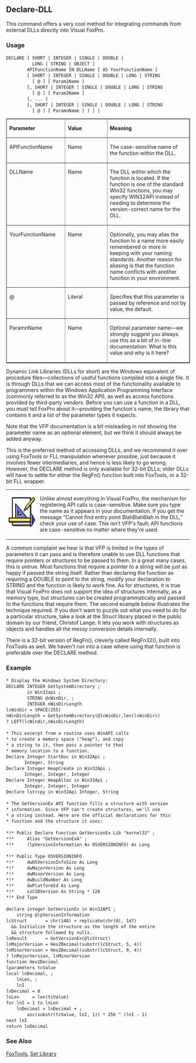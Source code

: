 ## Declare-DLL

This command offers a very cool method for integrating commands from external DLLs directly into Visual FoxPro.

### Usage

```foxpro
DECLARE [ SHORT | INTEGER | SINGLE | DOUBLE |
          LONG | STRING | OBJECT ]
        APIFunctionName IN DLLName [ AS YourFunctionName ]
        [ SHORT | INTEGER | SINGLE | DOUBLE | LONG | STRING
          [ @ ] [ Param1Name ]
        [, SHORT | INTEGER | SINGLE | DOUBLE | LONG | STRING
          [ @ ] [ Param2Name ]
        [, ... ]
        [, SHORT | INTEGER | SINGLE | DOUBLE | LONG | STRING
          [ @ ] [ ParamnName ] ] ] ]
```
<table border cellspacing=0 cellpadding=0 width=100%>
<tr>
  <td width=32% valign=top>
  <p><b>Parameter</b></p>
  </td>
  <td width=23% valign=top>
  <p><b>Value</b></p>
  </td>
  <td width=45% valign=top>
  <p><b>Meaning</b></p>
  </td>
 </tr>
<tr>
  <td width=32% valign=top>
  <p>APIFunctionName</p>
  </td>
  <td width=23% valign=top>
  <p>Name</p>
  </td>
  <td width=45% valign=top>
  <p>The case-sensitive name of the function within the DLL.</p>
  </td>
 </tr>
<tr>
  <td width=32% valign=top>
  <p>DLLName</p>
  </td>
  <td width=23% valign=top>
  <p>Name</p>
  </td>
  <td width=45% valign=top>
  <p>The DLL within which the function is located. If the function is one of the standard Win32 functions, you may specify WIN32API instead of needing to determine the version-correct name for the DLL.</p>
  </td>
 </tr>
<tr>
  <td width=32% valign=top>
  <p>YourFunctionName</p>
  </td>
  <td width=23% valign=top>
  <p>Name</p>
  </td>
  <td width=45% valign=top>
  <p>Optionally, you may alias the function to a name more easily remembered or more in keeping with your naming standards. Another reason for aliasing is that the function name conflicts with another function in your environment.</p>
  </td>
 </tr>
<tr>
  <td width=32% valign=top>
  <p>@</p>
  </td>
  <td width=23% valign=top>
  <p>Literal</p>
  </td>
  <td width=45% valign=top>
  <p>Specifies that this parameter is passed by reference and not by value, the default.</p>
  </td>
 </tr>
<tr>
  <td width=32% valign=top>
  <p>Param<i>n</i>Name</p>
  </td>
  <td width=23% valign=top>
  <p>Name</p>
  </td>
  <td width=45% valign=top>
  <p>Optional parameter name&mdash;we strongly suggest you always use this as a bit of in-line documentation: What is this value and why is it here?</p>
  </td>
 </tr>
</table>

Dynamic Link Libraries (DLLs for short) are the Windows equivalent of procedure files&mdash;collections of useful functions compiled into a single file. It is through DLLs that we can access most of the functionality available to programmers within the Windows Application Programming Interface (commonly referred to as the Win32 API), as well as access functions provided by third-party vendors. Before you can use a function in a DLL, you must tell FoxPro about it&mdash;providing the function's name, the library that contains it and a list of the parameter types it expects.

Note that the VFP documentation is a bit misleading in not showing the parameter name as an optional element, but we think it should always be added anyway.

This is the preferred method of accessing DLLs, and we recommend it over using FoxTools or FLL manipulation whenever possible, just because it involves fewer intermediaries, and hence is less likely to go wrong. However, the DECLARE method is only available for 32-bit DLLs; older DLLs will have to settle for either the RegFn() function built into FoxTools, or a 32-bit FLL wrapper.

<table border=0 cellspacing=0 cellpadding=0 width=100%>
<tr>
  <td width=17% valign=top>
<p><img width=87 height=88 src="Design.gif"></p>
  </td>
  <td width=83%>
  <p>Unlike almost everything in Visual FoxPro, the mechanism for registering API calls is case-sensitive. Make sure you type the name as it appears in your documentation. If you get the message &quot;Cannot find entry point BlahBlahBlah in the DLL,&quot; check your use of case. This isn't VFP's fault; API functions are case-sensitive no matter where they're used.</p>
  </td>
 </tr>
</table>

A common complaint we hear is that VFP is limited in the types of parameters it can pass and is therefore unable to use DLL functions that require pointers or structures to be passed to them. In a great many cases, this is untrue. Most functions that require a pointer to a string will be just as happy if passed the string itself. Rather than declaring the function as requiring a DOUBLE to point to the string, modify your declaration to STRING and the function is likely to work fine. As for structures, it is true that Visual FoxPro does not support the idea of structures internally, as a memory type, but structures can be created programmatically and passed to the functions that require them. The second example below illustrates the technique required. If you don't want to puzzle out what you need to do for a particular structure, take a look at the Struct library placed in the public domain by our friend, Christof Lange. It lets you work with structures as objects and handles all the messy conversion details internally.

There is a 32-bit version of RegFn(), cleverly called RegFn32(), built into FoxTools as well. We haven't run into a case where using that function is preferable over the DECLARE method.

### Example

```foxpro
* Display the Windows System Directory:
DECLARE INTEGER GetSystemDirectory ;
        in Win32api ;
        STRING @cWinDir, ;
        INTEGER nWinDirLength
lcWinDir = SPACE(255)
nWinDirLength = GetSystemDirectory(@lcWinDir,len(lcWinDir))
? LEFT(lcWindir,nWinDirLength)

* This excerpt from a routine uses WinAPI calls
* to create a memory space ("heap"), and copy
* a string to it, then pass a pointer to that
* memory location to a function.
Declare Integer StartDoc in Win32Api ;
       Integer, String
Declare Integer HeapCreate in Win32Api ;
       Integer, Integer, Integer
Declare Integer HeapAlloc in Win32Api ;
       Integer, Integer, Integer
Declare lstrcpy in Win32Api Integer, String

* The GetVersionEx API function fills a structure with version
* information. Since VFP can't create structures, we'll use
* a string instead. Here are the official declarations for this
* function and the structure it uses:

*!* Public Declare Function GetVersionEx Lib "kernel32" ;
*!*     Alias "GetVersionExA" ;
*!*     (lpVersionInformation As OSVERSIONINFO) As Long

*!* Public Type OSVERSIONINFO
*!*     dwOSVersionInfoSize As Long
*!*     dwMajorVersion As Long
*!*     dwMinorVersion As Long
*!*     dwBuildNumber As Long
*!*     dwPlatformId As Long
*!*     szCSDVersion As String * 128
*!* End Type

declare integer GetVersionEx in Win32API ;
    string @lpVersionInformation
lcStruct       = chr(148) + replicate(chr(0), 147)
  && Initialize the structure as the length of the entire
  && structure followed by nulls.
lnResult       = GetVersionEx(@lcStruct)
lnMajorVersion = Hex2Decimal(substr(lcStruct, 5, 4))
lnMinorVersion = Hex2Decimal(substr(lcStruct, 9, 4))
? lnMajorVersion, lnMinorVersion
function Hex2Decimal
lparameters tcValue
local lnDecimal, ;
    lnLen, ;
    lnI
lnDecimal = 0
lnLen     = len(tcValue)
for lnI = 1 to lnLen
    lnDecimal = lnDecimal + ;
        asc(substr(tcValue, lnI, 1)) * 256 ^ (lnI - 1)
next lnI
return lnDecimal
```
### See Also

[FoxTools](s4g450.md), [Set Library](s4g232.md)